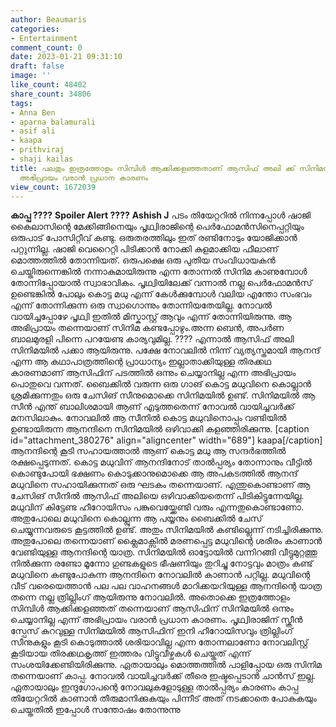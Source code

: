 ```yaml
---
author: Beaumaris
categories:
- Entertainment
comment_count: 0
date: 2023-01-21 09:31:10
draft: false
image: ''
like_count: 48402
share_count: 34806
tags:
- Anna Ben
- aparna balamurali
- asif ali
- kaapa
- prithviraj
- shaji kailas
title: പലതും ഇത്രത്തോളം സിമ്പിൾ ആക്കിക്കളഞ്ഞതാണ് ആസിഫ് അലി ക്ക് സിനിമയിൽ ഒന്നും ചെയ്യാനില്ലെന്ന
  അഭിപ്രായം വരാൻ പ്രധാന കാരണം
view_count: 1672039
---
```


**കാപ്പ ????** **Spoiler Alert ????** **Ashish J** പടം തിയേറ്ററിൽ നിന്നപ്പോൾ ഷാജി കൈലാസിന്റെ മേക്കിങ്ങിനെയും പൃഥ്വിരാജിന്റെ പെർഫോമൻസിനെപ്പറ്റിയും ഒരുപാട് പോസിറ്റീവ് കണ്ടു. ഒരുതരത്തിലും ഇത് രണ്ടിനോടും യോജിക്കാൻ പറ്റുന്നില്ല. ഷാജി വെറൈറ്റി പിടിക്കാൻ നോക്കി കുളമാക്കിയ ഫീലാണ് മൊത്തത്തിൽ തോന്നിയത്. ഒരുപക്ഷെ ഒരു പുതിയ സംവിധായകൻ ചെയ്തിരുന്നെങ്കിൽ നന്നാകുമായിരുന്നു എന്ന തോന്നൽ സിനിമ കാണുമ്പോൾ തോന്നിപ്പോയാൽ സ്വാഭാവികം. പൃഥ്വിയിലേക്ക് വന്നാൽ നല്ല പെർഫോമൻസ് ഉണ്ടെങ്കിൽ പോലും കൊട്ട മധു എന്ന് കേൾക്കുമ്പോൾ വലിയ എന്തോ സംഭവം എന്ന് തോന്നിക്കുന്ന ഒരു സ്വാഗൊന്നും തോന്നിയതേയില്ല. നോവൽ വായിച്ചപ്പോഴേ പൃഥ്വി ഇതിൽ മിസ്കാസ്റ്റ് ആവും എന്ന് തോന്നിയിരുന്നു. ആ അഭിപ്രായം തന്നെയാണ് സിനിമ കണ്ടപ്പോഴും.അന്ന ബെൻ, അപർണ ബാലമുരളി പിന്നെ പറയേണ്ട കാര്യവുമില്ല. ???? എന്നാൽ ആസിഫ് അലി സിനിമയിൽ പക്കാ ആയിരുന്നു. പക്ഷേ നോവലിൽ നിന്ന് വ്യത്യസ്തമായി ആനന്ദ് എന്ന ആ കഥാപാത്രത്തിന്റെ പ്രാധാന്യം ഇല്ലാതാക്കിയുള്ള തിരക്കഥ കാരണമാണ് ആസിഫിന് പടത്തിൽ ഒന്നും ചെയ്യാനില്ല എന്ന അഭിപ്രായം പൊതുവെ വന്നത്. ബൈക്കിൽ വരുന്ന ഒരു ഗാങ് കൊട്ട മധുവിനെ കൊല്ലാൻ ശ്രമിക്കുന്നതും ഒരു ചേസിങ് സീനുമൊക്കെ സിനിമയിൽ ഉണ്ട്. സിനിമയിൽ ആ സീൻ എന്ത് ബാലിശമായി ആണ് എടുത്തതെന്ന് നോവൽ വായിച്ചവർക്ക് മനസിലാകും. നോവലിൽ ആ സീനിൽ കൊട്ട മധുവിനൊപ്പം വണ്ടിയിൽ ഉണ്ടായിരുന്ന ആനന്ദിനെ സിനിമയിൽ ഒഴിവാക്കി കളഞ്ഞിരിക്കുന്നു. [caption id="attachment_380276" align="aligncenter" width="689"] kaapa[/caption] ആനന്ദിന്റെ കൂടി സഹായത്താൽ ആണ് കൊട്ട മധു ആ സന്ദർഭത്തിൽ രക്ഷപ്പെടുന്നത്. കൊട്ട മധുവിന് ആനന്ദിനോട് താൽപ്പര്യം തോന്നാനും വീട്ടിൽ കൊണ്ടുപോയി ഭക്ഷണം കൊടുക്കാനുമൊക്കെ ആ അപകടത്തിൽ ആനന്ദ് മധുവിനെ സഹായിക്കുന്നത് ഒരു ഘടകം തന്നെയാണ്. എന്തുകൊണ്ടാണ് ആ ചേസിങ് സീനിൽ ആസിഫ് അലിയെ ഒഴിവാക്കിയതെന്ന് പിടികിട്ടുന്നേയില്ല. മധുവിന് കിട്ടേണ്ട ഹീറോയിസം പങ്കുവെയ്ക്കേണ്ടി വരും എന്നതുകൊണ്ടാണോ. അതുപോലെ മധുവിനെ കൊല്ലുന്ന ആ പയ്യനും ബൈക്കിൽ ചേസ് ചെയ്യുന്നവരുടെ കൂട്ടത്തിൽ ഉണ്ട്. അതും സിനിമയിൽ കണ്ടില്ലെന്ന് നടിച്ചിരിക്കുന്നു. അതുപോലെ തന്നെയാണ് ക്ലൈമാക്സിൽ മരണപ്പെട്ട മധുവിന്റെ ശരീരം കാണാൻ വേണ്ടിയുള്ള ആനന്ദിന്റെ യാത്ര. സിനിമയിൽ ഓട്ടോയിൽ വന്നിറങ്ങി വീട്ടുമുറ്റത്തു നിൽക്കുന്ന രണ്ടോ മൂന്നോ ഗുണ്ടകളുടെ ഭീഷണിയും തുറിച്ചു നോട്ടവും മാത്രം കണ്ട് മധുവിനെ കണ്ടുപോകുന്ന ആനന്ദിനെ നോവലിൽ കാണാൻ പറ്റില്ല. മധുവിന്റെ വീട് വരെയെത്താൻ പല പല വാഹനങ്ങൾ മാറിക്കയറിയുള്ള ആനന്ദിന്റെ യാത്ര തന്നെ നല്ല ത്രില്ലിംഗ് ആയിരുന്നു നോവലിൽ. അതൊക്കെ ഇത്രത്തോളം സിമ്പിൾ ആക്കിക്കളഞ്ഞത് തന്നെയാണ് ആസിഫിന് സിനിമയിൽ ഒന്നും ചെയ്യാനില്ല എന്ന് അഭിപ്രായം വരാൻ പ്രധാന കാരണം. പൃഥ്വിരാജിന് സ്ക്രീൻ സ്പേസ് കുറവുള്ള സിനിമയിൽ ആസിഫിന് ഇനി ഹീറോയിസവും ത്രില്ലിംഗ് സീനുകളും കൂടി കൊടുത്താൽ ശരിയാവില്ല എന്ന തോന്നലാണോ നോവലിസ്റ്റ് കൂടിയായ തിരക്കഥകൃത്ത് ഇത്തരം വിട്ടുവീഴ്ചകൾ ചെയ്തത് എന്ന് സംശയിക്കേണ്ടിയിരിക്കുന്നു. ഏതായാലും മൊത്തത്തിൽ പാളിപ്പോയ ഒരു സിനിമ തന്നെയാണ് കാപ്പ. നോവൽ വായിച്ചവർക്ക് തീരെ ഇഷ്ടപ്പെടാൻ ചാൻസ് ഇല്ല. ഏതായാലും ഇന്ദുഗോപന്റെ നോവലുകളോടുള്ള താൽപ്പര്യം കാരണം കാപ്പ തിയേറ്ററിൽ കാണാൻ തീരുമാനിക്കുകയും പിന്നീട് അത് നടക്കാതെ പോകുകയും ചെയ്തതിൽ ഇപ്പോൾ സന്തോഷം തോന്നുന്നു